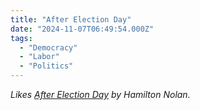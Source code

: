 ```yaml
---
title: "After Election Day"
date: "2024-11-07T06:49:54.000Z"
tags: 
  - "Democracy"
  - "Labor"
  - "Politics"
---
```


_Likes [After Election Day](https://www.hamiltonnolan.com/p/after-election-day) by Hamilton Nolan._
